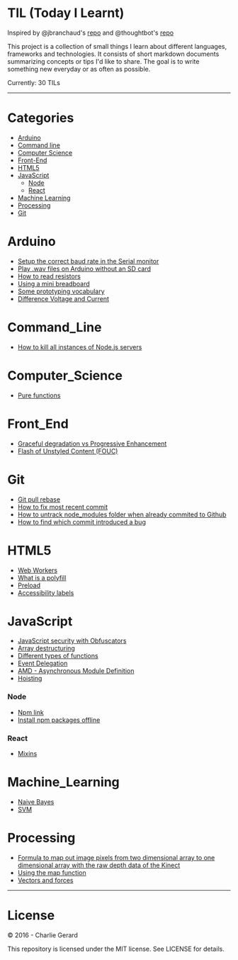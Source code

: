 # TIL (Today I Learnt)

Inspired by @jbranchaud's [repo](https://github.com/jbranchaud/til) and @thoughtbot's [repo](https://github.com/thoughtbot/til)

This project is a collection of small things I learn about different languages, frameworks and technologies.
It consists of short markdown documents summarizing concepts or tips I'd like to share.
The goal is to write something new everyday or as often as possible.

Currently: 30 TILs

---

# Categories

* [Arduino](#arduino)
* [Command line](#command_line)
* [Computer Science](#computer_science)
* [Front-End](#front_end)
* [HTML5](#html5)
* [JavaScript](#javascript)
  * [Node](#node)
  * [React](#react)
* [Machine Learning](#machine_learning)
* [Processing](#processing)
* [Git](#git)


# Arduino

* [Setup the correct baud rate in the Serial monitor](arduino/baudRateSerialMonitor.md)
* [Play .wav files on Arduino without an SD card](arduino/wavFilesWithoutSdCard.md)
* [How to read resistors](arduino/resistors.md)
* [Using a mini breadboard](arduino/usingMiniBreadboard.md)
* [Some prototyping vocabulary](arduino/prototypingVocabulary.md)
* [Difference Voltage and Current](arduino/voltageCurrent.md)

# Command_Line

* [How to kill all instances of Node.js servers](commandLine/killNodeServers.md)

# Computer_Science
* [Pure functions](computerScience/pureFunctions.md)

# Front_End
* [Graceful degradation vs Progressive Enhancement](frontEnd/gracefulDegradationVsProgressiveEnhancement.md)
* [Flash of Unstyled Content (FOUC)](frontEnd/FOUC.md)

# Git

* [Git pull rebase](git/rebase.md)
* [How to fix most recent commit](git/amend.md)
* [How to untrack node_modules folder when already commited to Github](git/untrack_node_modules.md)
* [How to find which commit introduced a bug](git/git_bisect.md)

# HTML5

* [Web Workers](html/webWorkers.md)
* [What is a polyfill](html/polyfill.md)
* [Preload](html/preload.md)
* [Accessibility labels](html/accessibilityLabels.md)

# JavaScript

* [JavaScript security with Obfuscators](javascript/obfuscators.md)
* [Array destructuring](javascriot/destructuring.md)
* [Different types of functions](javascript/typesFunctions.md)
* [Event Delegation](javascript/eventDelegation.md)
* [AMD - Asynchronous Module Definition](javascript/amd.md)
* [Hoisting](javascript/hoisting.md)

### Node

* [Npm link](javascript/node/npmLink.md)
* [Install npm packages offline](javascript/node/installNpmPackagesOffline.md)

### React

* [Mixins](javascript/react/mixins.md)

# Machine_Learning

* [Naive Bayes](machine_learning/naiveBayes.md)
* [SVM](machine_learning/svm.md)

# Processing

* [Formula to map out image pixels from two dimensional array to one dimensional array with the raw depth data of the Kinect](processing/rawDepthPixels.md)
* [Using the map function](processing/mapFunction.md)
* [Vectors and forces](processing/vectorsAndForces.md)

---

# License

 © 2016 - Charlie Gerard

 This repository is licensed under the MIT license. See LICENSE for details.
